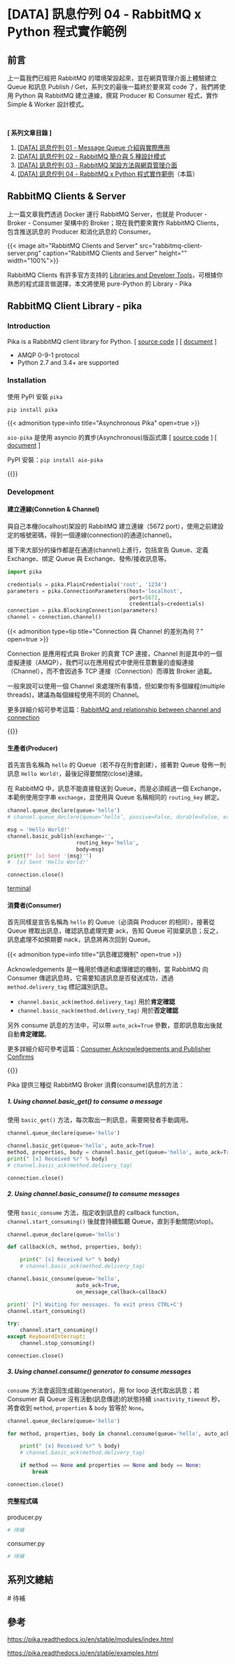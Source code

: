 # [DATA] 訊息佇列 04 - RabbitMQ x Python 程式實作範例

<!--more-->

## 前言
上一篇我們已經把 RabbitMQ 的環境架設起來，並在網頁管理介面上體驗建立 Queue 和訊息 Publish / Get，系列文的最後一篇終於要來寫 code 了，我們將使用 Python 與 RabbitMQ 建立連線，撰寫 Producer 和 Consumer 程式，實作 Simple & Worker 設計模式。

<br>

**[ 系列文章目錄 ]**
1. [[DATA] 訊息佇列 01 - Message Queue 介紹與實際應用](/message-queue-introduction/)
2. [[DATA] 訊息佇列 02 - RabbitMQ 簡介與 5 種設計模式](/rabbitmq-introduction/)
3. [[DATA] 訊息佇列 03 - RabbitMQ 架設方法與網頁管理介面](/rabbitmq-management-interface/)
4. [[DATA] 訊息佇列 04 - RabbitMQ x Python 程式實作範例](/rabbitmq-python-example/)（本篇）

## RabbitMQ Clients & Server
上一篇文章我們透過 Docker 運行 RabbitMQ Server，也就是 Producer - Broker - Consumer 架構中的 Broker；現在我們要來實作 RabbitMQ Clients，包含推送訊息的 Producer 和消化訊息的 Consumer。

<!-- ![RabbitMQ Clients and Server](rabbitmq-client-server.png "RabbitMQ Clients and Server") -->
{{< image alt="RabbitMQ Clients and Server" src="rabbitmq-client-server.png" caption="RabbitMQ Clients and Server" height="" width="100%">}}

RabbitMQ Clients 有許多官方支持的 [Libraries and Develoer Tools](https://www.rabbitmq.com/devtools.html)，可根據你熟悉的程式語言做選擇，本文將使用 pure-Python 的 Library - Pika


## RabbitMQ Client Library - pika

### Introduction
Pika is a RabbitMQ client library for Python. [ [source code](https://pika.readthedocs.io/) ] [ [document](https://github.com/pika/pika/) ]
- AMQP 0-9-1 protocol
- Python 2.7 and 3.4+ are supported


### Installation

使用 PyPI 安裝 `pika`

```
pip install pika
```

{{< admonition type=info title="Asynchronous Pika" open=true >}}

`aio-pika` 是使用 asyncio 的異步(Asynchronous)版函式庫 [ [source code](https://github.com/mosquito/aio-pika) ] [ [document](https://aio-pika.readthedocs.io/en/latest/) ]

PyPI 安裝：`pip install aio-pika`

{{</admonition>}}

### Development

#### 建立連線(Connetion & Channel)
與自己本機(localhost)架設的 RabbitMQ 建立連線（5672 port），使用之前建設定的帳號密碼，得到一個連線(connection)的通道(channel)。

接下來大部分的操作都是在通道(channel)上進行，包括宣告 Queue、定義 Exchange、绑定 Queue 與 Exchange、發佈/接收訊息等。

```python
import pika

credentials = pika.PlainCredentials('root', '1234')
parameters = pika.ConnectionParameters(host='localhost',
                                       port=5672,
                                       credentials=credentials)
connection = pika.BlockingConnection(parameters)
channel = connection.channel()
```

{{< admonition type=tip title="Connection 與 Channel 的差別為何？" open=true >}}

Connection 是應用程式與 Broker 的真實 TCP 連接，Channel 則是其中的一個虛擬連接（AMQP），我們可以在應用程式中使用任意數量的虛擬連接（Channel），而不會因過多 TCP 連接（Connection）而導致 Broker 過載。

一般來說可以使用一個 Channel 來處理所有事情，但如果你有多個線程(multiple threads)，建議為每個線程使用不同的 Channel。

更多詳細介紹可參考這篇：[RabbitMQ and relationship between channel and connection](https://stackoverflow.com/questions/18418936/rabbitmq-and-relationship-between-channel-and-connection)

{{</admonition>}}



#### 生產者(Producer)

首先宣告名稱為 `hello` 的 Queue（若不存在則會創建），接著對 Queue 發佈一則訊息 `Hello World!`，最後記得要關閉(close)連線。

在 RabbitMQ 中，訊息不能直接發送到 Queue，而是必須經過一個 Exchange，本範例使用空字串 `exchange`，並使用與 Queue 名稱相同的 `routing_key` 綁定。

```python
channel.queue_declare(queue='hello')
# channel.queue_declare(queue=‘hello’, passive=False, durable=False, exclusive=False, auto_delete=False

msg = 'Hello World!'
channel.basic_publish(exchange='',
                      routing_key='hello',
                      body=msg)
print(f" [x] Sent '{msg}'")
#  [x] Sent 'Hello World!'

connection.close()
```


[terminal]()


#### 消費者(Consumer)

首先同樣是宣告名稱為 `hello` 的 Queue（必須與 Producer 的相同），接著從 Queue 裡取出訊息，確認訊息處理完要 ack，告知 Queue 可拋棄訊息；反之，訊息處理不如預期要 nack，訊息將再次回到 Queue。

{{< admonition type=info title="訊息確認機制" open=true >}}

Acknowledgements 是一種用於傳遞和處理確認的機制，當 RabbitMQ 向 Consumer 傳遞訊息時，它需要知道訊息是否發送成功，透過 `method.delivery_tag` 標記識別訊息。
- `channel.basic_ack(method.delivery_tag)` 用於**肯定確認**
- `channel.basic_nack(method.delivery_tag)` 用於**否定確認**

另外 consume 訊息的方法中，可以帶 `auto_ack=True` 參數，意即訊息取出後就自動**肯定確認**。

更多詳細介紹可參考這篇：[Consumer Acknowledgements and Publisher Confirms](https://www.rabbitmq.com/confirms.html)

{{</admonition>}}


Pika 提供三種從 RabbitMQ Broker 消費(consume)訊息的方法：

##### 1. Using channel.basic_get() to consume a message

使用 `basic_get()` 方法，每次取出一則訊息，需要開發者手動調用。

```python
channel.queue_declare(queue='hello')

channel.basic_get(queue='hello', auto_ack=True)
method, properties, body = channel.basic_get(queue='hello', auto_ack=True)
print(" [x] Received %r" % body)
# channel.basic_ack(method.delivery_tag)

connection.close()
```


##### 2. Using channel.basic_consume() to consume messages

使用 `basic_consume` 方法，指定收到訊息的 callback function，`channel.start_consuming()` 後就會持續監聽 Queue，直到手動關閉(stop)。

```python
channel.queue_declare(queue='hello')

def callback(ch, method, properties, body):

    print(" [x] Received %r" % body)
    # channel.basic_ack(method.delivery_tag)

channel.basic_consume(queue='hello',
                      auto_ack=True,
                      on_message_callback=callback)

print(' [*] Waiting for messages. To exit press CTRL+C')
channel.start_consuming()

try:
    channel.start_consuming()
except KeyboardInterrupt:
    channel.stop_consuming()

connection.close()
```
<!-- [terminal]() -->

##### 3. Using channel.consume() generator to consume messages

`consume` 方法會返回生成器(generator)，用 for loop 迭代取出訊息；若 Consumer 與 Queue 沒有活動(訊息傳遞)的狀態持續 `inactivity_timeout` 秒，將會收到 `method`, `properties` & `body` 皆等於 `None`。

```python
channel.queue_declare(queue='hello')

for method, properties, body in channel.consume(queue='hello', auto_ack=True, inactivity_timeout=10):

    print(" [x] Received %r" % body)
    # channel.basic_ack(method.delivery_tag)

    if method == None and properties == None and body == None:
        break

connection.close()
```
<!-- [terminal]() -->

<!-- #### Multi Consumer -->

<!-- prefetch_count -->
<!-- do something
sleep -->

#### 完整程式碼
producer.py
```python
# 待補
```
consumer.py
```python
# 待補
```

## 系列文總結
\# 待補

## 參考
https://pika.readthedocs.io/en/stable/modules/index.html

https://pika.readthedocs.io/en/stable/examples.html
